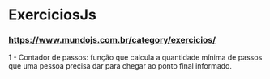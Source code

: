 # ExerciciosJs
### https://www.mundojs.com.br/category/exercicios/

1 - Contador de passos:
    função que calcula a quantidade mínima de passos que uma pessoa precisa dar para chegar ao ponto final informado.
